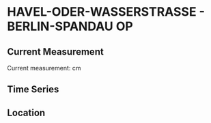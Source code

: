 # HAVEL-ODER-WASSERSTRASSE - BERLIN-SPANDAU OP

## Current Measurement

Current measurement: <Value topic="rivers/pegel-online/HOW/BERLIN-SPANDAU OP/measurementValue"/> cm

## Time Series

<TimeSeries topic="rivers/pegel-online/HOW/BERLIN-SPANDAU OP/measurementValue" period="week" />

## Location

<WorldMap>
  <Marker lat="52.54185553027772" lon="13.209041700232952" labelTopic="rivers/pegel-online/HOW/BERLIN-SPANDAU OP" />
</WorldMap>

